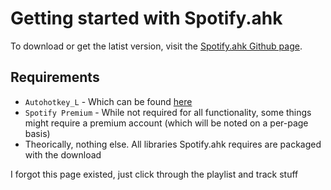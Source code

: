 # Getting started with Spotify.ahk

To download or get the latist version, visit the [Spotify.ahk Github page](https://github.com/CloakerSmoker/Spotify.ahk).

## Requirements
* `Autohotkey_L` - Which can be found [here](https://www.autohotkey.com/) 
* `Spotify Premium` - While not required for all functionality, some things might require a premium account (which will be noted on a per-page basis)
* Theorically, nothing else. All libraries Spotify.ahk requires are packaged with the download

I forgot this page existed, just click through the playlist and track stuff
